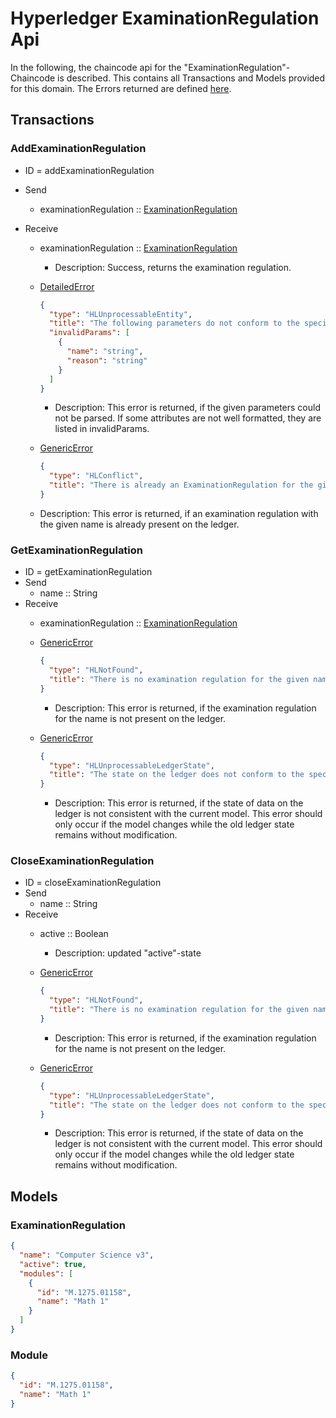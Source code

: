# Hyperledger ExaminationRegulation Api

In the following, the chaincode api for the "ExaminationRegulation"-Chaincode is described.
This contains all Transactions and Models provided for this domain.
The Errors returned are defined [here](errors.md#Errors).

## Transactions

### AddExaminationRegulation
- ID = addExaminationRegulation
- Send
    - examinationRegulation :: [ExaminationRegulation](#ExaminationRegulation)

- Receive
    - examinationRegulation :: [ExaminationRegulation](#ExaminationRegulation)
      -  Description: Success, returns the examination regulation.

    - [DetailedError](errors.md#DetailedError) 
      ```json
      {
        "type": "HLUnprocessableEntity",
        "title": "The following parameters do not conform to the specified format",
        "invalidParams": [
          {
            "name": "string",
            "reason": "string"
          }
        ]
      }
      ```
       - Description: This error is returned, if the given parameters could not be parsed. If some attributes are not well formatted, they are listed in invalidParams.
       
    - [GenericError](errors.md#GenericError) 
      ```json
      {
        "type": "HLConflict",
        "title": "There is already an ExaminationRegulation for the given name",
      }
      ```
    - Description: This error is returned, if an examination regulation with the given name is already present on the ledger.
  

### GetExaminationRegulation
- ID = getExaminationRegulation
- Send
    - name :: String
- Receive
    - examinationRegulation :: [ExaminationRegulation](#ExaminationRegulation)

    - [GenericError](errors.md#GenericError) 
      ```json
      {
        "type": "HLNotFound",
        "title": "There is no examination regulation for the given name"
      }
      ```
      - Description: This error is returned, if the examination regulation for the name is not present on the ledger.
    - [GenericError](errors.md#GenericError) 
      ```json
      {
        "type": "HLUnprocessableLedgerState",
        "title": "The state on the ledger does not conform to the specified format"
      }
      ```
      - Description: This error is returned, if the state of data on the ledger is not consistent with the current model. This error should only occur if the model changes while the old ledger state remains without modification.

### CloseExaminationRegulation
- ID = closeExaminationRegulation
- Send
    - name :: String
- Receive
    - active :: Boolean
      - Description: updated "active"-state
      
    - [GenericError](errors.md#GenericError) 
      ```json
      {
        "type": "HLNotFound",
        "title": "There is no examination regulation for the given name"
      }
      ```
      - Description: This error is returned, if the examination regulation for the name is not present on the ledger.
    - [GenericError](errors.md#GenericError) 
      ```json
      {
        "type": "HLUnprocessableLedgerState",
        "title": "The state on the ledger does not conform to the specified format"
      }
      ```
      - Description: This error is returned, if the state of data on the ledger is not consistent with the current model. This error should only occur if the model changes while the old ledger state remains without modification.

## <a id="Models" />Models

### <a id="ExaminationRegulation">ExaminationRegulation
```json
{
  "name": "Computer Science v3",
  "active": true,
  "modules": [
    {
      "id": "M.1275.01158",
      "name": "Math 1"
    }
  ]
}
```

### <a id="Module">Module
```json
{
  "id": "M.1275.01158",
  "name": "Math 1"
}
```